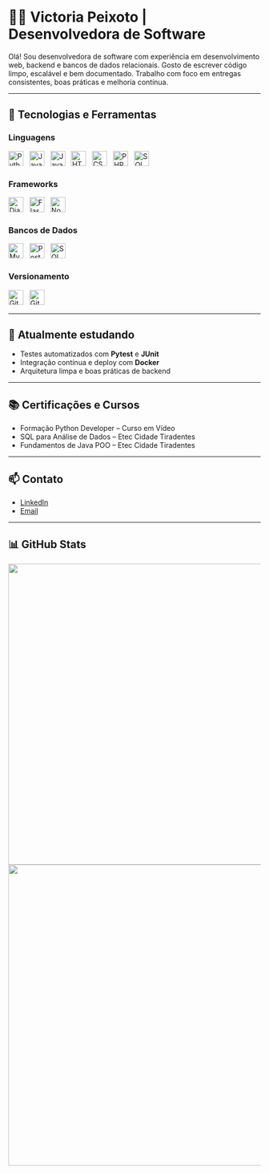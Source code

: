 # 👩‍💻 Victoria Peixoto | Desenvolvedora de Software

Olá! Sou desenvolvedora de software com experiência em desenvolvimento web, backend e bancos de dados relacionais. Gosto de escrever código limpo, escalável e bem documentado. Trabalho com foco em entregas consistentes, boas práticas e melhoria contínua.

---

## 💼 Tecnologias e Ferramentas

### Linguagens  
<img src="https://cdn.jsdelivr.net/gh/devicons/devicon/icons/python/python-original.svg" width="30" alt="Python" /> &nbsp;
<img src="https://cdn.jsdelivr.net/gh/devicons/devicon/icons/java/java-original.svg" width="30" alt="Java" /> &nbsp;
<img src="https://cdn.jsdelivr.net/gh/devicons/devicon/icons/javascript/javascript-original.svg" width="30" alt="JavaScript" /> &nbsp;
<img src="https://cdn.jsdelivr.net/gh/devicons/devicon/icons/html5/html5-original.svg" width="30" alt="HTML5" /> &nbsp;
<img src="https://cdn.jsdelivr.net/gh/devicons/devicon/icons/css3/css3-original.svg" width="30" alt="CSS3" /> &nbsp;
<img src="https://cdn.jsdelivr.net/gh/devicons/devicon/icons/php/php-original.svg" width="30" alt="PHP" /> &nbsp;
<img src="https://cdn.jsdelivr.net/gh/devicons/devicon/icons/sqlite/sqlite-original.svg" width="30" alt="SQL" />

### Frameworks  
<img src="https://cdn.jsdelivr.net/gh/devicons/devicon/icons/django/django-plain.svg" width="30" alt="Django" /> &nbsp;
<img src="https://cdn.jsdelivr.net/gh/devicons/devicon/icons/flask/flask-original.svg" width="30" alt="Flask" /> &nbsp;
<img src="https://cdn.jsdelivr.net/gh/devicons/devicon/icons/nodejs/nodejs-original.svg" width="30" alt="Node.js" />

### Bancos de Dados  
<img src="https://cdn.jsdelivr.net/gh/devicons/devicon/icons/mysql/mysql-original.svg" width="30" alt="MySQL" /> &nbsp;
<img src="https://cdn.jsdelivr.net/gh/devicons/devicon/icons/postgresql/postgresql-original.svg" width="30" alt="PostgreSQL" /> &nbsp;
<img src="https://cdn.jsdelivr.net/gh/devicons/devicon/icons/microsoftsqlserver/microsoftsqlserver-plain.svg" width="30" alt="SQL Server" />

### Versionamento  
<img src="https://cdn.jsdelivr.net/gh/devicons/devicon/icons/git/git-original.svg" width="30" alt="Git" /> &nbsp;
<img src="https://cdn.jsdelivr.net/gh/devicons/devicon/icons/github/github-original.svg" width="30" alt="GitHub" />

---

## 🌱 Atualmente estudando

- Testes automatizados com **Pytest** e **JUnit**  
- Integração contínua e deploy com **Docker**  
- Arquitetura limpa e boas práticas de backend

---

## 📚 Certificações e Cursos

- Formação Python Developer – Curso em Vídeo  
- SQL para Análise de Dados – Etec Cidade Tiradentes  
- Fundamentos de Java POO – Etec Cidade Tiradentes  

---

## 📫 Contato

- [LinkedIn](https://www.linkedin.com/in/victoria-peixoto-de-oliveira-154970356/)  
- [Email](mailto:galaxy.o.peixoto@gmail.com)  

---

## 📊 GitHub Stats

<img src="https://github-readme-stats.vercel.app/api?username=vickyAqui&show_icons=true&theme=rose_pine&hide_rank=true" width="600" />

<br />

<img src="https://github-readme-stats.vercel.app/api/top-langs/?username=vickyAqui&layout=compact&theme=rose_pine" width="600" />

<br clear="both" />
